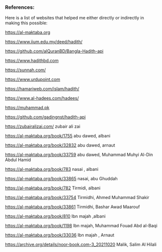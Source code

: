 ### References:

Here is a list of websites that helped me either directly or indirectly in making this possible:

https://al-maktaba.org

https://www.iium.edu.my/deed/hadith/

https://github.com/alQuranBD/Bangla-Hadith-api

https://www.hadithbd.com

https://sunnah.com/

https://www.urdupoint.com

https://hamariweb.com/islam/hadith/

https://www.al-hadees.com/hadees/

https://muhammad.pk

https://github.com/gadingnst/hadith-api

https://zubairalizai.com/ zubair ali zai

https://al-maktaba.org/book/1755  abu dawed, albani

https://al-maktaba.org/book/32832 abu dawed, arnaut

https://al-maktaba.org/book/33759 abu dawed, Muhammad Muhyi Al-Din Abdul Hamid

https://al-maktaba.org/book/783 nasai , albani

https://al-maktaba.org/book/33865 nasai, abu Ghuddah

https://al-maktaba.org/book/782 Tirmidi, albani

https://al-maktaba.org/book/33754 Tirmidhi, Ahmed Muhammad Shakir

https://al-maktaba.org/book/33861 Tirmidhi, Bashar Awad Maarouf

https://al-maktaba.org/book/810 Ibn majah ,albani

https://al-maktaba.org/book/1198 Ibn majah, Muhammad Fouad Abd al-Baqi

https://al-maktaba.org/book/33036 Ibn majah , Arnaut

https://archive.org/details/noor-book.com-3_20211020 Malik, Salim Al Hilali

